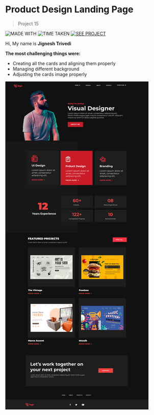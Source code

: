 # Product Design Landing Page

> Project 15

![MADE WITH](https://img.shields.io/badge/MADE%20WITH-HTML%20%26%20CSS-blue)
![TIME TAKEN](https://img.shields.io/badge/TIME%20TAKEN-09H%3A00M%3A00S-orange)
[![SEE PROJECT](https://img.shields.io/badge/SEE%20PROJECT-VISIT-green)](https://product-design-landing-page-jignesh-trivedi.netlify.app/)

Hi, My name is **Jignesh Trivedi**

**The most challenging things were:**
- Creating all the cards and aligning them properly
- Managing different background 
- Adjusting the cards image properly

![Product Design Landing Page](Assets/Product%20Design%20LandingPage.png)